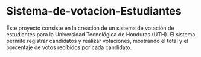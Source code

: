 # Sistema-de-votacion-Estudiantes
Este proyecto consiste en la creación de un sistema de votación de estudiantes para la Universidad Tecnológica de Honduras (UTH). El sistema permite registrar candidatos y realizar votaciones, mostrando el total y el porcentaje de votos recibidos por cada candidato.
